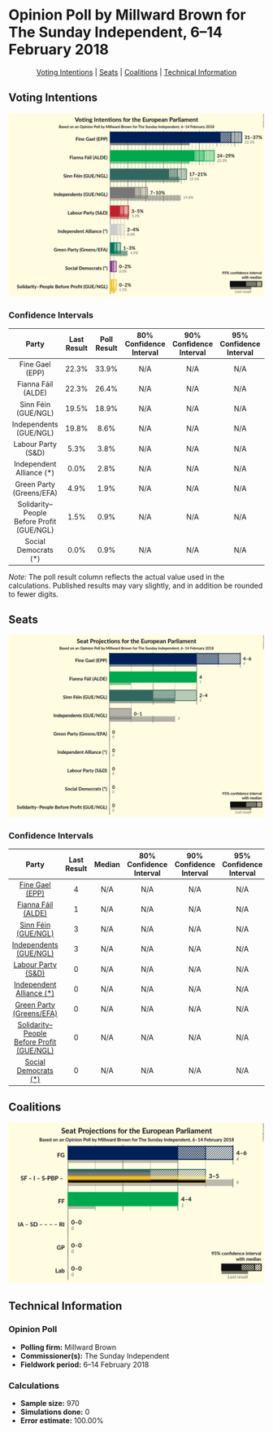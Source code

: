 # Opinion Poll by Millward Brown for The Sunday Independent, 6–14 February 2018

<p align="center"><a href="#voting-intentions">Voting Intentions</a> | <a href="#seats">Seats</a> | <a href="#coalitions">Coalitions</a> | <a href="#technical-information">Technical Information</a></p>

## Voting Intentions

![Graph with voting intentions not yet produced](2018-02-14-MillwardBrown.png "Voting Intentions")

### Confidence Intervals

| Party | Last Result | Poll Result | 80% Confidence Interval | 90% Confidence Interval | 95% Confidence Interval | 99% Confidence Interval |
|:-----:|:-----------:|:-----------:|:-----------------------:|:-----------------------:|:-----------------------:|:-----------------------:|
| Fine Gael (EPP) | 22.3% | 33.9% | N/A |N/A |N/A |N/A |
| Fianna Fáil (ALDE) | 22.3% | 26.4% | N/A |N/A |N/A |N/A |
| Sinn Féin (GUE/NGL) | 19.5% | 18.9% | N/A |N/A |N/A |N/A |
| Independents (GUE/NGL) | 19.8% | 8.6% | N/A |N/A |N/A |N/A |
| Labour Party (S&D) | 5.3% | 3.8% | N/A |N/A |N/A |N/A |
| Independent Alliance (*) | 0.0% | 2.8% | N/A |N/A |N/A |N/A |
| Green Party (Greens/EFA) | 4.9% | 1.9% | N/A |N/A |N/A |N/A |
| Solidarity–People Before Profit (GUE/NGL) | 1.5% | 0.9% | N/A |N/A |N/A |N/A |
| Social Democrats (*) | 0.0% | 0.9% | N/A |N/A |N/A |N/A |

*Note:* The poll result column reflects the actual value used in the calculations. Published results may vary slightly, and in addition be rounded to fewer digits.

## Seats

![Graph with seats not yet produced](2018-02-14-MillwardBrown-seats.png "Seats")

### Confidence Intervals

| Party | Last Result | Median | 80% Confidence Interval | 90% Confidence Interval | 95% Confidence Interval | 99% Confidence Interval |
|:-----:|:-----------:|:------:|:-----------------------:|:-----------------------:|:-----------------------:|:-----------------------:|
| <a href="#fine-gael-(epp)">Fine Gael (EPP)</a> | 4 | N/A | N/A |N/A |N/A |N/A |
| <a href="#fianna-fáil-(alde)">Fianna Fáil (ALDE)</a> | 1 | N/A | N/A |N/A |N/A |N/A |
| <a href="#sinn-féin-(gue/ngl)">Sinn Féin (GUE/NGL)</a> | 3 | N/A | N/A |N/A |N/A |N/A |
| <a href="#independents-(gue/ngl)">Independents (GUE/NGL)</a> | 3 | N/A | N/A |N/A |N/A |N/A |
| <a href="#labour-party-(s&d)">Labour Party (S&D)</a> | 0 | N/A | N/A |N/A |N/A |N/A |
| <a href="#independent-alliance-(*)">Independent Alliance (*)</a> | 0 | N/A | N/A |N/A |N/A |N/A |
| <a href="#green-party-(greens/efa)">Green Party (Greens/EFA)</a> | 0 | N/A | N/A |N/A |N/A |N/A |
| <a href="#solidarity–people-before-profit-(gue/ngl)">Solidarity–People Before Profit (GUE/NGL)</a> | 0 | N/A | N/A |N/A |N/A |N/A |
| <a href="#social-democrats-(*)">Social Democrats (*)</a> | 0 | N/A | N/A |N/A |N/A |N/A |


## Coalitions

![Graph with coalitions seats not yet produced](2018-02-14-MillwardBrown-coalitions-seats.png "Coalitions Seats")


## Technical Information

### Opinion Poll

+ **Polling firm:** Millward Brown
+ **Commissioner(s):** The Sunday Independent
+ **Fieldwork period:** 6–14 February 2018

### Calculations

+ **Sample size:** 970
+ **Simulations done:** 0
+ **Error estimate:** 100.00%

